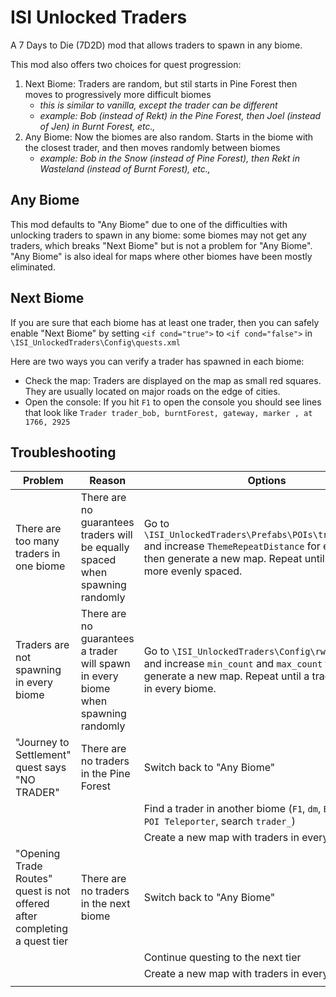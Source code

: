 # ISI Unlocked Traders

A 7 Days to Die (7D2D) mod that allows traders to spawn in any biome.

This mod also offers two choices for quest progression:

1. Next Biome: Traders are random, but stil starts in Pine Forest then moves to progressively more difficult biomes
    - _this is similar to vanilla, except the trader can be different_
    - _example: Bob (instead of Rekt) in the Pine Forest, then Joel (instead of Jen) in Burnt Forest, etc.,_
2. Any Biome: Now the biomes are also random. Starts in the biome with the closest trader, and then moves randomly between biomes
    - _example: Bob in the Snow (instead of Pine Forest), then Rekt in Wasteland (instead of Burnt Forest), etc.,_

## Any Biome

This mod defaults to "Any Biome" due to one of the difficulties with unlocking traders to spawn in any biome: some biomes may not get any traders, which breaks "Next Biome" but is not a problem for "Any Biome". "Any Biome" is also ideal for maps where other biomes have been mostly eliminated.

## Next Biome

If you are sure that each biome has at least one trader, then you can safely enable "Next Biome" by setting `<if cond="true">` to `<if cond="false">` in `\ISI_UnlockedTraders\Config\quests.xml`

Here are two ways you can verify a trader has spawned in each biome:

- Check the map: Traders are displayed on the map as small red squares. They are usually located on major roads on the edge of cities.
- Open the console: If you hit `F1` to open the console you should see lines that look like `Trader trader_bob, burntForest, gateway, marker , at 1766, 2925`

## Troubleshooting

|Problem|Reason|Options|
|---|---|---|
|There are too many traders in one biome|There are no guarantees traders will be equally spaced when spawning randomly|Go to `\ISI_UnlockedTraders\Prefabs\POIs\trader_bob.xml` and increase `ThemeRepeatDistance` for each trader, then generate a new map. Repeat until traders are more evenly spaced.|
|Traders are not spawning in every biome|There are no guarantees a trader will spawn in every biome when spawning randomly|Go to `\ISI_UnlockedTraders\Config\rwgmixer.xml` and increase `min_count` and `max_count` then generate a new map. Repeat until a trader shows up in every biome.|
|"Journey to Settlement" quest says "NO TRADER"|There are no traders in the Pine Forest|Switch back to "Any Biome"|
|||Find a trader in another biome (`F1`, `dm`, `ESC`, `ESC`, `Open POI Teleporter`, search `trader_`)|
|||Create a new map with traders in every biome|
|"Opening Trade Routes" quest is not offered after completing a quest tier|There are no traders in the next biome|Switch back to "Any Biome"|
|||Continue questing to the next tier|
|||Create a new map with traders in every biome|
||||
